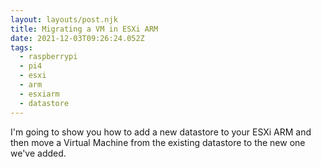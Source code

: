 ```yaml
---
layout: layouts/post.njk
title: Migrating a VM in ESXi ARM
date: 2021-12-03T09:26:24.052Z
tags:
  - raspberrypi
  - pi4
  - esxi
  - arm
  - esxiarm
  - datastore
---
```





I'm going to show you how to add a new datastore to your ESXi ARM and then move a Virtual Machine from the existing datastore to the new one we've added.